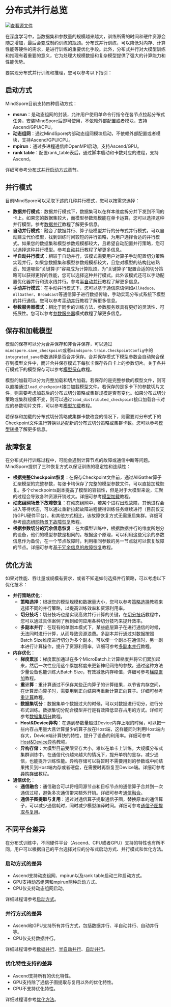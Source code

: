 # 分布式并行总览

[![查看源文件](https://mindspore-website.obs.cn-north-4.myhuaweicloud.com/website-images/master/resource/_static/logo_source.svg)](https://gitee.com/mindspore/docs/blob/master/tutorials/experts/source_zh_cn/parallel/overview.md)

在深度学习中，当数据集和参数量的规模越来越大，训练所需的时间和硬件资源会随之增加，最后会变成制约训练的瓶颈。分布式并行训练，可以降低对内存、计算性能等硬件的需求，是进行训练的重要优化手段。此外，分布式并行对大模型训练和推理有着重要的意义，它为处理大规模数据和复杂模型提供了强大的计算能力和性能优势。

要实现分布式并行训练和推理，您可以参考以下指引：

## 启动方式

MindSpore目前支持四种启动方式：

- **msrun**：是动态组网的封装，允许用户使用单命令行指令在各节点拉起分布式任务，安装MindSpore后即可使用，不依赖外部配置或者模块，支持Ascend/GPU/CPU。
- **动态组网**：通过MindSpore内部动态组网模块启动，不依赖外部配置或者模块，支持Ascend/GPU/CPU。
- **mpirun**：通过多进程通信库OpenMPI启动，支持Ascend/GPU。
- **rank table**：配置rank_table表后，通过脚本启动和卡数对应的进程，支持Ascend。

详细可参考[分布式并行启动方式](https://www.mindspore.cn/tutorials/experts/zh-CN/master/parallel/startup_method.html)章节。

## 并行模式

目前MindSpore可以采取下述的几种并行模式，您可以按需求选择：

- **数据并行模式**：数据并行模式下，数据集可以在样本维度拆分并下发到不同的卡上。如果您的数据集较大，而模型参数规模能在单卡运算，您可以选择这种并行模型。参考[数据并行](https://www.mindspore.cn/tutorials/experts/zh-CN/master/parallel/data_parallel.html)教程了解更多信息。
- **自动并行模式**：融合了数据并行、算子级模型并行的分布式并行模式，可以自动建立代价模型，找到训练时间较短的并行策略，为用户选择合适的并行模式。如果您的数据集和模型参数规模都较大，且希望自动配置并行策略，您可以选择这种并行模型。参考[自动并行](https://www.mindspore.cn/tutorials/experts/zh-CN/master/parallel/auto_parallel.html)教程了解更多信息。
- **半自动并行模式**：相较于自动并行，该模式需要用户对算子手动配置切分策略实现并行。如果您数据集和模型参数规模都较大，且您对模型的结构比较熟悉，知道哪些“关键算子”容易成为计算瓶颈，为“关键算子”配置合适的切分策略可以获得更好的性能，您可以选择这种并行模式。此外该模式还可以手动配置优化器并行和流水线并行。参考[半自动并行](https://www.mindspore.cn/tutorials/experts/zh-CN/master/parallel/semi_auto_parallel.html)教程了解更多信息。
- **手动并行模式**：在手动并行模式下，您可以基于通信原语例如`AllReduce`、`AllGather`、`Broadcast`等通信算子进行数据传输，手动实现分布式系统下模型的并行通信。您可以参考[手动并行](https://www.mindspore.cn/tutorials/experts/zh-CN/master/parallel/manual_parallel.html)教程了解更多信息。
- **参数服务器模式**：相比于同步的训练方法，参数服务器具有更好的灵活性、可拓展性。您可以参考[参数服务器](https://www.mindspore.cn/tutorials/experts/zh-CN/master/parallel/parameter_server_training.html)模式教程了解更多信息。

## 保存和加载模型

模型的保存可以分为合并保存和非合并保存，可以通过`mindspore.save_checkpoint`或者`mindspore.train.CheckpointConfig`中的`integrated_save`参数选择是否合并保存。合并保存模式下模型参数会自动聚合保存到模型文件中，而非合并保存模式下每张卡保存各自卡上的参数切片。关于各并行模式下的模型保存可以参考[模型保存](https://www.mindspore.cn/tutorials/experts/zh-CN/master/parallel/model_saving.html)教程。

模型的加载可以分为完整加载和切片加载。若保存的是完整参数的模型文件，则可以直接通过`load_checkpoint`接口加载模型文件。若保存的是多卡下的参数切片文件，则需要考虑加载后的分布式切分策略或集群规模是否有变化。如果分布式切分策略或集群规模不变，则可以通过`load_distributed_checkpoint`接口加载各卡对应的参数切片文件，可以参考[模型加载](https://www.mindspore.cn/tutorials/experts/zh-CN/master/parallel/model_loading.html)教程。

若保存和加载的分布式切分策略或集群卡数改变的情况下，则需要对分布式下的Checkpoint文件进行转换以适配新的分布式切分策略或集群卡数。您可以参考[模型转换](https://www.mindspore.cn/tutorials/experts/zh-CN/master/parallel/model_transformation.html)了解更多信息。

## 故障恢复

在分布式并行训练过程中，可能会遇到计算节点的故障或通信中断等问题。MindSpore提供了三种恢复方式以保证训练的稳定性和连续性：

- **根据完整Checkpoint恢复**：在保存Checkpoint文件前，通过AllGather算子汇聚模型的完整参数，每张卡均保存了完整的模型参数文件，可以直接加载恢复。多个checkpoints副本提高了模型的容错性，但是对于大模型来说，汇聚的过程会导致各种资源开销过大。详细可参考[模型加载](https://www.mindspore.cn/tutorials/experts/zh-CN/master/parallel/model_loading.html)教程。
- **动态组网场景下故障恢复**：在动态组网中，若某个进程出现故障，其他进程会进入等待状态，可以通过重新拉起故障进程使得训练任务继续进行（目前仅支持GPU硬件平台）。和其他方式相比，该故障恢复方式无需重启集群。详细可参考[动态组网场景下故障恢复](https://www.mindspore.cn/tutorials/experts/zh-CN/master/parallel/disaster_recover.html)教程。
- **根据参数切分的冗余信息恢复**：在大模型训练中，根据数据并行的维度所划分的设备，他们的模型参数是相同的。根据这个原理，可以利用这些冗余的参数信息作为备份，在一个节点故障时，利用相同参数的另一节点就可以恢复故障的节点。详细可参考[基于冗余信息的故障恢复](https://www.mindspore.cn/tutorials/experts/zh-CN/master/parallel/fault_recover.html)教程。

## 优化方法

如果对性能、吞吐量或规模有要求，或者不知道如何选择并行策略，可以考虑以下优化技术：

- **并行策略优化**：
    - **策略选择**：根据您的模型规模和数据量大小，您可以参考[策略选择](https://www.mindspore.cn/tutorials/experts/zh-CN/master/parallel/strategy_select.html)教程来选择不同的并行策略，以提高训练效率和资源利用率。
    - **切分技巧**：切分技巧也是实现高效并行计算的关键，在[切分技巧](https://www.mindspore.cn/tutorials/experts/zh-CN/master/parallel/split_technique.html)教程中，您可以通过具体案例了解到如何应用各种切分技巧来提升效率。
    - **多副本并行**：在现有的单副本模式下，某些底层算子在进行通信的时候，无法同时进行计算，从而导致资源浪费。多副本并行通过对数据按照Batch Size维度进行切分为多个副本，可以使一个副本在通信时，另一副本进行计算操作，提升了资源利用率，详细可参考[多副本并行](https://www.mindspore.cn/tutorials/experts/zh-CN/master/parallel/multiple_copy.html)教程。
- **内存优化**：
    - **梯度累加**：梯度累加通过在多个MicroBatch上计算梯度并将它们累加起来，然后一次性应用这个累加梯度来更新神经网络的参数。通过这种方法少量设备也能训练大Batch Size，有效减低内存峰值，详细可参考[梯度累加](https://www.mindspore.cn/tutorials/experts/zh-CN/master/parallel/distributed_gradient_accumulation.html)教程。
    - **重计算**：重计算通过不保存某些正向算子的计算结果，以节省内存空间，在计算反向算子时，需要用到正向结果再重新计算正向算子。详细可参考[重计算](https://www.mindspore.cn/tutorials/experts/zh-CN/master/parallel/recompute.html)教程。
    - **数据集切分**：数据集单个数据过大的时候，可以对数据进行切分，进行分布式训练。数据集切分配合模型并行是有效降低显存占用的方式。详细可参考[数据集切分](https://www.mindspore.cn/tutorials/experts/zh-CN/master/parallel/dataset_slice.html)教程。
    - **Host&Device异构**：在遇到参数量超过Device内存上限的时候，可以把一些内存占用量大且计算量少的算子放在Host端，这样能同时利用Host端内存大，Device端计算快的特性，提升了设备的利用率。详细可参考[Host&Device异构](https://www.mindspore.cn/tutorials/experts/zh-CN/master/parallel/host_device_training.html)教程。
    - **异构存储**：大模型目前受限显存大小，难以在单卡上训练。大规模分布式集群训练中，在通信代价越来越大的情况下，提升单机的显存，减少通信，也能提升训练性能。异构存储可以将暂时不需要用到的参数或中间结果拷贝到Host端内存或者硬盘，在需要时再恢复至Device端。详细可参考[异构存储](https://www.mindspore.cn/tutorials/experts/zh-CN/master/parallel/memory_offload.html)教程。
- **通信优化**：
    - **通信融合**：通信融合可以将相同源节点和目标节点的通信算子合并到一次通信过程，避免多次通信带来额外开销。详细可参考[通信融合](https://www.mindspore.cn/tutorials/experts/zh-CN/master/parallel/comm_fusion.html)。
    - **通信子图提取与复用**：通过对通信算子提取通信子图，替换原本的通信算子，可以减少通信耗时，同时减少模型编译时间。详细可参考[通信子图提取与复用](https://www.mindspore.cn/tutorials/experts/zh-CN/master/parallel/comm_subgraph.html)。

## 不同平台差异

在分布式训练中，不同硬件平台（Ascend、CPU或者GPU）支持的特性也有所不同，用户可以根据自己的平台选择对应的分布式启动方式、并行模式和优化方法。

### 启动方式的差异

- Ascend支持动态组网、mpirun以及rank table启动三种启动方式。
- GPU支持动态组网和mpirun两种启动方式。
- CPU仅支持动态组网启动。

详细过程请参考[启动方式](https://www.mindspore.cn/tutorials/experts/zh-CN/master/parallel/startup_method.html)。

### 并行方式的差异

- Ascend和GPU支持所有并行方式，包括数据并行、半自动并行、自动并行等。
- CPU仅支持数据并行。

详细过程请参考[数据并行](https://www.mindspore.cn/tutorials/experts/zh-CN/master/parallel/data_parallel.html)、[半自动并行](https://www.mindspore.cn/tutorials/experts/zh-CN/master/parallel/semi_auto_parallel.html)、[自动并行](https://www.mindspore.cn/tutorials/experts/zh-CN/master/parallel/auto_parallel.html)。

### 优化特性支持的差异

- Ascend支持所有的优化特性。
- GPU支持除了通信子图提取与复用以外的优化特性。
- CPU不支持优化特性。

详细过程请参考[优化方法](https://www.mindspore.cn/tutorials/experts/zh-CN/master/parallel/optimize_technique.html)。


